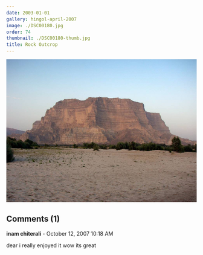 ```yaml
---
date: 2003-01-01
gallery: hingol-april-2007
image: ./DSC00180.jpg
order: 74
thumbnail: ./DSC00180-thumb.jpg
title: Rock Outcrop
---
```


![Rock Outcrop](./DSC00180.jpg)

<div id="comments">

## Comments (1)

<div id="comment">

**inam chiterali** - October 12, 2007 10:18 AM

dear i really enjoyed it wow its great

</div>

</div>